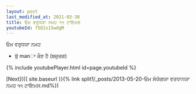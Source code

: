 ```yaml
---
layout: post
last_modified_at: 2021-03-30
title: ਓਮ ਵਰੁਧਯਾ ਨਮਹ ੧੧ ਟਾਇਮਸ
youtubeId: 75Q1s1SwdgM
---
```

 
 
 ਓਮ ਵਰੁਧਯਾ ਨਮਹ  
 
 -  ਬੁੱ manਾ ਕੌਣ ਹੈ (ਬਜ਼ੁਰਗ) 
 
  
 
  
 
 
 
 
 
 


{% include youtubePlayer.html id=page.youtubeId %}
 
[Next]({{ site.baseurl }}{% link  split1/_posts/2013-05-20-ਓਮ ਸੰਯੋਗਯਾ ਵਰਧਾਨਯਾ ਨਮਹ ੧੧ ਟਾਇਮਸ.md%})
 

